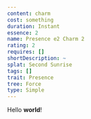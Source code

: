 ```yaml
---
content: charm
cost: something
duration: Instant
essence: 2
name: Presence e2 Charm 2
rating: 2
requires: []
shortDescription: ~
splat: Second Sunrise
tags: []
trait: Presence
tree: Force
type: Simple
---
```


Hello **world**!
